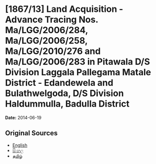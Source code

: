 # [1867/13] Land Acquisition - Advance Tracing Nos. Ma/LGG/2006/284, Ma/LGG/2006/258, Ma/LGG/2010/276 and Ma/LGG/2006/283 in Pitawala D/S Division Laggala Pallegama Matale District - Edandewela and Bulathwelgoda, D/S Division Haldummulla, Badulla District

**Date:** 2014-06-19

## Original Sources

- [English](https://documents.gov.lk/view/extra-gazettes/2014/6/1867-13_E.pdf)
- [සිංහල](https://documents.gov.lk/view/extra-gazettes/2014/6/1867-13_S.pdf)
- [தமிழ்](https://documents.gov.lk/view/extra-gazettes/2014/6/1867-13_T.pdf)
